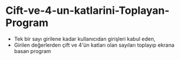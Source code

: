 # Cift-ve-4-un-katlarini-Toplayan-Program
- Tek bir sayı girilene kadar kullanıcıdan girişleri kabul eden,
- Girilen değerlerden çift ve 4'ün katları olan sayıları toplayıp ekrana basan program
